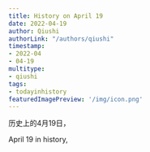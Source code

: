 ```yaml
---
title: History on April 19
date: 2022-04-19
author: Qiushi 
authorLink: "/authors/qiushi"
timestamp: 
- 2022-04
- 04-19
multitype: 
- qiushi
tags: 
- todayinhistory
featuredImagePreview: '/img/icon.png'
---
```









历史上的4月19日，

April 19 in history, 

<!--more-->

